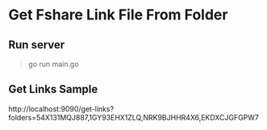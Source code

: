 # Get Fshare Link File From Folder
## Run server
> go run main.go

## Get Links Sample
http://localhost:9090/get-links?folders=54X131MQJ887,1GY93EHX1ZLQ,NRK9BJHHR4X6,EKDXCJGFGPW7
